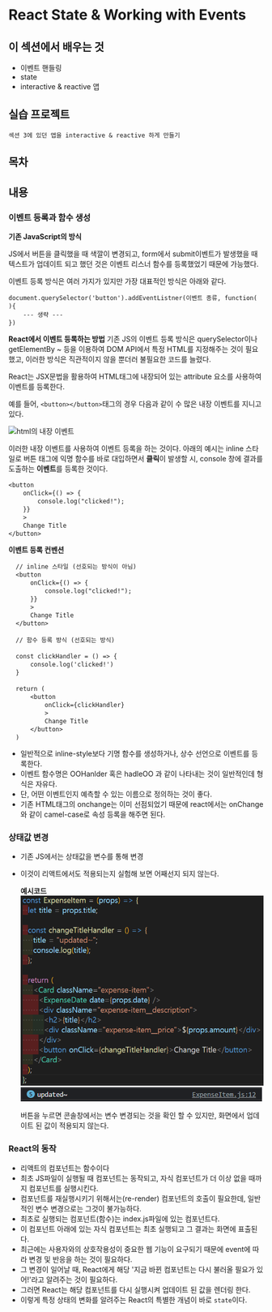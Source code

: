 # React State & Working with Events

## 이 섹션에서 배우는 것

- 이벤트 핸들링
- state
- interactive & reactive 앱

## 실습 프로젝트

`섹션 3에 있던 앱을 interactive & reactive 하게 만들기 `

## 목차

## 내용

### 이벤트 등록과 함수 생성

**기존 JavaScript의 방식**

JS에서 버튼을 클릭했을 때 색깔이 변경되고, form에서 submit이벤트가 발생했을 때 텍스트가 업데이트 되고 했던 것은 이벤트 리스너 함수를 등록했었기 때문에 가능했다.

이벤트 등록 방식은 여러 가지가 있지만 가장 대표적인 방식은 아래와 같다.

```
document.querySelector('button').addEventListner(이벤트 종류, function( ){
    --- 생략 ---
})
```

**React에서 이벤트 등록하는 방법**
기존 JS의 이벤트 등록 방식은 querySelector이나 getElementBy ~ 등을 이용하여 DOM API에서 특정 HTML를 지정해주는 것이 필요했고, 이러한 방식은 직관적이지 않을 뿐더러 불필요한 코드를 늘렸다.

React는 JSX문법을 활용하여 HTML태그에 내장되어 있는 attribute 요소를 사용하여 이벤트를 등록한다.

예를 들어, `<button></button>`태그의 경우 다음과 같이 수 많은 내장 이벤트를 지니고 있다.

![html의 내장 이벤트]('public/assets-md/html-event.png')

이러한 내장 이벤트를 사용하여 이벤트 등록을 하는 것이다. 아래의 예시는 inline 스타일로 버튼 태그에 익명 함수를 바로 대입하면서 **클릭**이 발생할 시, console 창에 결과를 도출하는 **이벤트**를 등록한 것이다.

```
<button
    onClick={() => {
        console.log("clicked!");
    }}
    >
    Change Title
</button>

```

**이벤트 등록 컨벤션**

```
  // inline 스타일 (선호되는 방식이 아님)
  <button
      onClick={() => {
          console.log("clicked!");
      }}
      >
      Change Title
  </button>

  // 함수 등록 방식 (선호되는 방식)

  const clickHandler = () => {
      console.log('clicked!')
  }

  return (
      <button
          onClick={clickHandler}
          >
          Change Title
      </button>
  )
```

- 일반적으로 inline-style보다 기명 함수를 생성하거나, 상수 선언으로 이벤트를 등록한다.
- 이벤트 함수명은 OOHanlder 혹은 hadleOO 과 같이 나타내는 것이 일반적인데 형식은 자유다.
- 단, 어떤 이벤트인지 예측할 수 있는 이름으로 정의하는 것이 좋다.
- 기존 HTML태그의 onchange는 이미 선점되었기 때문에 react에서는 onChange와 같이 camel-case로 속성 등록을 해주면 된다.

### 상태값 변경

- 기존 JS에서는 상태값을 변수를 통해 변경
- 이것이 리액트에서도 적용되는지 실험해 보면 어째선지 되지 않는다.

  **예시코드**
  ![상태값-코드](./img/리액트_상태값변경_1.png)
  ![상태값-콘솔](./img/리액트_상태값변경_콘솔.png)

  버튼을 누르면 콘솔창에서는 변수 변경되는 것을 확인 할 수 있지만, 화면에서 업데이트 된 값이 적용되지 않는다.

### React의 동작

- 리액트의 컴포넌트는 함수이다
- 최초 JS파일이 실행될 때 컴포넌트는 동작되고, 자식 컴포넌트가 더 이상 없을 때까지 컴포넌트를 실행시킨다.
- 컴포넌트를 재실행시키기 위해서는(re-render) 컴포넌트의 호출이 필요한데, 일반적인 변수 변경으로는 그것이 불가능하다.
- 최초로 실행되는 컴포넌트(함수)는 index.js파일에 있는 <App/> 컴포넌트다.
- 이 컴포넌트 아래에 있는 자식 컴포넌트는 최초 실행되고 그 결과는 화면에 표출된다.
- 최근에는 사용자와의 상호작용성이 중요한 웹 기능이 요구되기 때문에 event에 따라 변경 및 반응을 하는 것이 필요하다.
- 그 변경이 일어날 때, React에게 해당 '지금 바뀐 컴포넌트는 다시 불러올 필요가 있어!'라고 알려주는 것이 필요하다.
- 그러면 React는 해당 컴포넌트를 다시 실행시켜 업데이트 된 값을 렌더링 한다.
- 이렇게 특정 상태의 변화를 알려주는 React의 특별한 개념이 바로 `state`이다.
